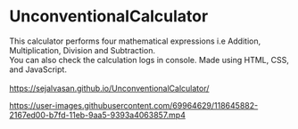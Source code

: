 # UnconventionalCalculator

This calculator performs four mathematical expressions i.e Addition, Multiplication, Division and Subtraction.<br>
You can also check the calculation logs in console. Made using HTML, CSS, and JavaScript.<br>
<br>
 https://sejalvasan.github.io/UnconventionalCalculator/
 <br>

https://user-images.githubusercontent.com/69964629/118645882-2167ed00-b7fd-11eb-9aa5-9393a4063857.mp4

